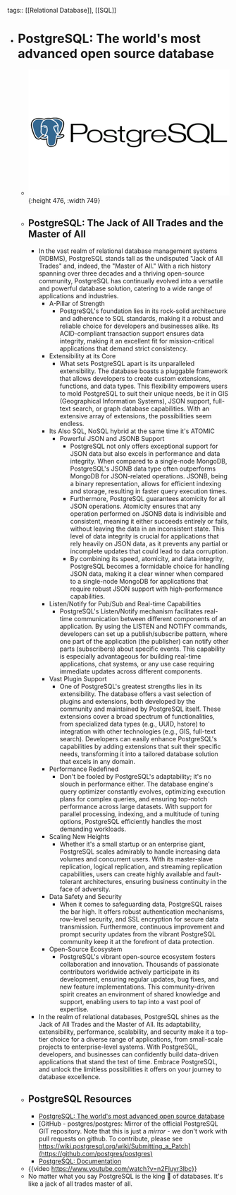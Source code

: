 tags:: [[Relational Database]], [[SQL]]

- # PostgreSQL: The world's most advanced open source database
	- ![postgresql.png](../assets/postgresql_1688042265287_0.png){:height 476, :width 749}
	- ## PostgreSQL: The Jack of All Trades and the Master of All
		- In the vast realm of relational database management systems (RDBMS), PostgreSQL stands tall as the undisputed "Jack of All Trades" and, indeed, the "Master of All." With a rich history spanning over three decades and a thriving open-source community, PostgreSQL has continually evolved into a versatile and powerful database solution, catering to a wide range of applications and industries.
			- A-Pillar of Strength
				- PostgreSQL's foundation lies in its rock-solid architecture and adherence to SQL standards, making it a robust and reliable choice for developers and businesses alike. Its ACID-compliant transaction support ensures data integrity, making it an excellent fit for mission-critical applications that demand strict consistency.
			- Extensibility at its Core
				- What sets PostgreSQL apart is its unparalleled extensibility. The database boasts a pluggable framework that allows developers to create custom extensions, functions, and data types. This flexibility empowers users to mold PostgreSQL to suit their unique needs, be it in GIS (Geographical Information Systems), JSON support, full-text search, or graph database capabilities. With an extensive array of extensions, the possibilities seem endless.
			- Its Also SQL, NoSQL hybrid at the same time it's ATOMIC
				- Powerful JSON and JSONB Support
					- PostgreSQL not only offers exceptional support for JSON data but also excels in performance and data integrity. When compared to a single-node MongoDB, PostgreSQL's JSONB data type often outperforms MongoDB for JSON-related operations. JSONB, being a binary representation, allows for efficient indexing and storage, resulting in faster query execution times.
					- Furthermore, PostgreSQL guarantees atomicity for all JSON operations. Atomicity ensures that any operation performed on JSONB data is indivisible and consistent, meaning it either succeeds entirely or fails, without leaving the data in an inconsistent state. This level of data integrity is crucial for applications that rely heavily on JSON data, as it prevents any partial or incomplete updates that could lead to data corruption.
					- By combining its speed, atomicity, and data integrity, PostgreSQL becomes a formidable choice for handling JSON data, making it a clear winner when compared to a single-node MongoDB for applications that require robust JSON support with high-performance capabilities.
			- Listen/Notify for Pub/Sub and Real-time Capabilities
				- PostgreSQL's Listen/Notify mechanism facilitates real-time communication between different components of an application. By using the LISTEN and NOTIFY commands, developers can set up a publish/subscribe pattern, where one part of the application (the publisher) can notify other parts (subscribers) about specific events. This capability is especially advantageous for building real-time applications, chat systems, or any use case requiring immediate updates across different components.
			- Vast Plugin Support
				- One of PostgreSQL's greatest strengths lies in its extensibility. The database offers a vast selection of plugins and extensions, both developed by the community and maintained by PostgreSQL itself. These extensions cover a broad spectrum of functionalities, from specialized data types (e.g., UUID, hstore) to integration with other technologies (e.g., GIS, full-text search). Developers can easily enhance PostgreSQL's capabilities by adding extensions that suit their specific needs, transforming it into a tailored database solution that excels in any domain.
			- Performance Redefined
				- Don't be fooled by PostgreSQL's adaptability; it's no slouch in performance either. The database engine's query optimizer constantly evolves, optimizing execution plans for complex queries, and ensuring top-notch performance across large datasets. With support for parallel processing, indexing, and a multitude of tuning options, PostgreSQL efficiently handles the most demanding workloads.
			- Scaling New Heights
				- Whether it's a small startup or an enterprise giant, PostgreSQL scales admirably to handle increasing data volumes and concurrent users. With its master-slave replication, logical replication, and streaming replication capabilities, users can create highly available and fault-tolerant architectures, ensuring business continuity in the face of adversity.
			- Data Safety and Security
				- When it comes to safeguarding data, PostgreSQL raises the bar high. It offers robust authentication mechanisms, row-level security, and SSL encryption for secure data transmission. Furthermore, continuous improvement and prompt security updates from the vibrant PostgreSQL community keep it at the forefront of data protection.
			- Open-Source Ecosystem
				- PostgreSQL's vibrant open-source ecosystem fosters collaboration and innovation. Thousands of passionate contributors worldwide actively participate in its development, ensuring regular updates, bug fixes, and new feature implementations. This community-driven spirit creates an environment of shared knowledge and support, enabling users to tap into a vast pool of expertise.
		- In the realm of relational databases, PostgreSQL shines as the Jack of All Trades and the Master of All. Its adaptability, extensibility, performance, scalability, and security make it a top-tier choice for a diverse range of applications, from small-scale projects to enterprise-level systems. With PostgreSQL, developers, and businesses can confidently build data-driven applications that stand the test of time. Embrace PostgreSQL, and unlock the limitless possibilities it offers on your journey to database excellence.
	- ## PostgreSQL Resources
		- [PostgreSQL: The world's most advanced open source database](https://www.postgresql.org/)
		- [GitHub - postgres/postgres: Mirror of the official PostgreSQL GIT repository. Note that this is just a *mirror* - we don't work with pull requests on github. To contribute, please see https://wiki.postgresql.org/wiki/Submitting_a_Patch](https://github.com/postgres/postgres)
		- [PostgreSQL: Documentation](https://www.postgresql.org/docs/)
	- {{video https://www.youtube.com/watch?v=n2Fluyr3lbc}}
	- No matter what you say PostgreSQL is the king 👑 of databases. It's like a jack of all trades master of all.